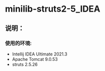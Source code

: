 # minilib-struts2-5_IDEA
## 说明：
### 使用的环境:
* Intellij IDEA Ultimate 2021.3
* Apache Tomcat 9.0.53
* struts 2.5.26
